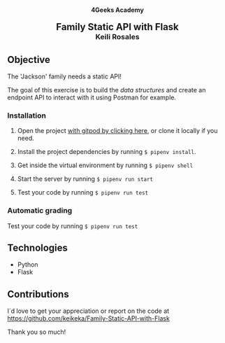 <p>
<h4 align="center">4Geeks Academy</h4>
<h2 align="center" style="margin: 0">Family Static API with Flask</h2>
<h3 align="center" style="margin-top: 0">Keili Rosales</h3>
</p>

## Objective

The 'Jackson' family needs a static API!

The goal of this exercise is to build the *data structures* and create an endpoint API to interact with it using Postman for example.

### Installation

1. Open the project [with gitpod by clicking here](https://gitpod.io#https://github.com/keikeka/Family-Static-API-with-Flask), or clone it locally if you need.

2. Install the project dependencies by running `$ pipenv install`.

3. Get inside the virtual environment by running `$ pipenv shell`

4. Start the server by running `$ pipenv run start`

5. Test your code by running `$ pipenv run test`

### Automatic grading

Test your code by running `$ pipenv run test`

## Technologies

- Python
- Flask

## Contributions

I´d love to get your appreciation or report on the code at https://github.com/keikeka/Family-Static-API-with-Flask

Thank you so much!
